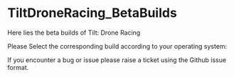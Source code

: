 # TiltDroneRacing_BetaBuilds
Here lies the beta builds of Tilt: Drone Racing

Please Select the corresponding build according to your operating system:


If you encounter a bug or issue please raise a ticket using the Github issue format.
